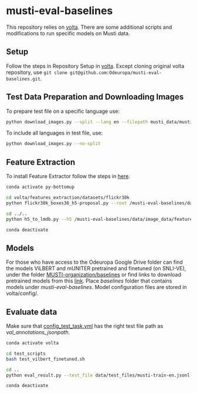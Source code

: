 # musti-eval-baselines

This repository relies on [volta](https://github.com/e-bug/volta). There are some additional scripts and modifications to run specific models on Musti data.

## Setup

Follow the steps in Repository Setup in [volta](https://github.com/Odeuropa/musti-eval-baselines/tree/main/volta#repository-setup). Except cloning original volta repository, use `git clone git@github.com:Odeuropa/musti-eval-baselines.git`.

## Test Data Preparation and Downloading Images

To prepare test file on a specific language use:
```bash
python download_images.py --split --lang en --filepath musti_data/musti-train.json
```

To include all languages in test file, use:
```bash
python download_images.py --no-split
```

## Feature Extraction
To install Feature Extractor follow the steps in [here](https://github.com/Odeuropa/musti-eval-baselines/tree/main/volta/features_extraction#install-feature-extractor).

```bash
conda activate py-bottomup

cd volta/features_extraction/datasets/flickr30k
python flickr30k_boxes36_h5-proposal.py --root /musti-eval-baselines/data/image_data/images --outdir /musti-eval-baselines/data/image_data/features

cd ../..
python h5_to_lmdb.py --h5 /musti-eval-baselines/data/image_data/features/musti_boxes36.h5 --lmdb /musti-eval-baselines/data/image_data/features/lmdb

conda deactivate
```

## Models
For those who have access to the Odeuropa Google Drive folder can find the models ViLBERT and mUNITER pretrained and finetuned (on SNLI-VE), under the folder [MUSTI-organization/baselines](https://drive.google.com/drive/folders/1TJNMwY3QbHMcrd71Ybh-9CK_SPHWyWPW?usp=sharing) or find links to download pretrained models from this [link](https://github.com/Odeuropa/musti-eval-baselines/blob/main/volta/MODELS.md). Place <em>baselines</em> folder that contains models under <em>musti-eval-baselines</em>. Model configuration files are stored in volta/config/.

## Evaluate data

Make sure that [config_test_task.yml](https://github.com/Odeuropa/musti-eval-baselines/blob/main/config_test_task.yml) has the right test file path as <em>val_annotations_jsonpath</em>.

```bash
conda activate volta

cd test_scripts
bash test_vilbert_finetuned.sh

cd ..
python eval_result.py --test_file data/test_files/musti-train-en.jsonl --logit_file results/vilbert/pretrained/musti-train-en-logits.txt

conda deactivate
```








